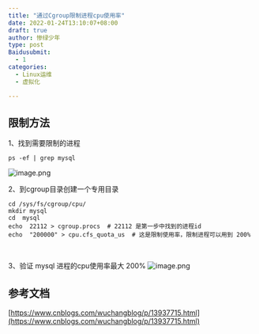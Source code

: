 ```yaml
---
title: "通过Cgroup限制进程cpu使用率"
date: 2022-01-24T13:10:07+08:00
draft: true
author: 惨绿少年
type: post
Baidusubmit:
  - 1
categories:
  - Linux运维
  - 虚拟化

---
```


## 限制方法
1、找到需要限制的进程
```shell
ps -ef | grep mysql
```
![image.png](https://cdn.nlark.com/yuque/0/2022/png/163067/1642154382841-830055f7-b5bb-4484-86fb-f222d56558e3.png#clientId=u393cd83b-c58b-4&crop=0&crop=0&crop=1&crop=1&from=paste&height=119&id=ub5a4c133&margin=%5Bobject%20Object%5D&name=image.png&originHeight=237&originWidth=1905&originalType=binary&ratio=1&rotation=0&showTitle=false&size=57197&status=done&style=none&taskId=u47895edd-db17-452a-bcbc-f28e0c3f919&title=&width=952.5)


2、到cgroup目录创建一个专用目录
```shell
cd /sys/fs/cgroup/cpu/ 
mkdir mysql
cd  mysql 
echo  22112 > cgroup.procs  # 22112 是第一步中找到的进程id
echo  "200000" > cpu.cfs_quota_us  # 这是限制使用率，限制进程可以用到 200%
```
​

3、验证
mysql 进程的cpu使用率最大 200%
![image.png](https://cdn.nlark.com/yuque/0/2022/png/163067/1642154447099-1e7f8e42-b44c-4363-aec0-3d229b31befa.png#clientId=u393cd83b-c58b-4&crop=0&crop=0&crop=1&crop=1&from=paste&height=277&id=u1d92b18b&margin=%5Bobject%20Object%5D&name=image.png&originHeight=554&originWidth=1916&originalType=binary&ratio=1&rotation=0&showTitle=false&size=140978&status=done&style=none&taskId=u4b001440-5b68-4d40-b48b-5a6bcd9edc5&title=&width=958)
## 参考文档
[https://www.cnblogs.com/wuchangblog/p/13937715.html](https://www.cnblogs.com/wuchangblog/p/13937715.html)

